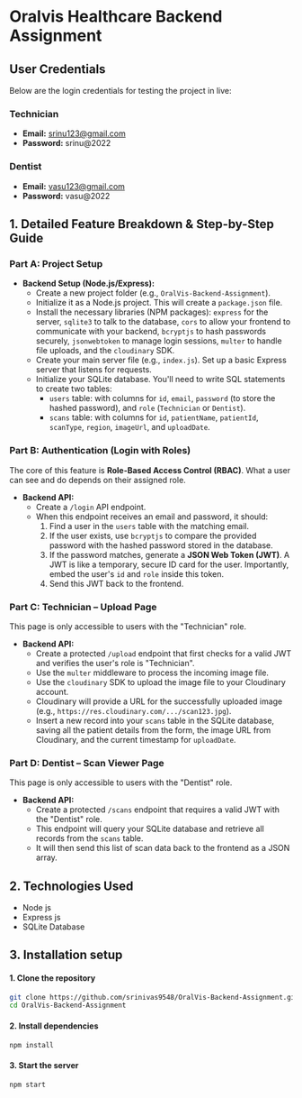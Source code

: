 # Oralvis Healthcare Backend Assignment


## User Credentials

Below are the login credentials for testing the project in live:

### Technician
- **Email:** srinu123@gmail.com  
- **Password:** srinu@2022  

### Dentist
- **Email:** vasu123@gmail.com  
- **Password:** vasu@2022  



## 1. Detailed Feature Breakdown & Step-by-Step Guide

### Part A: Project Setup

- **Backend Setup (Node.js/Express):**
    - Create a new project folder (e.g., `OralVis-Backend-Assignment`).
    - Initialize it as a Node.js project. This will create a `package.json` file.
    - Install the necessary libraries (NPM packages): `express` for the server, `sqlite3` to talk to the database, `cors` to allow your frontend to communicate with your backend, `bcryptjs` to hash passwords securely, `jsonwebtoken` to manage login sessions, `multer` to handle file uploads, and the `cloudinary` SDK.
    - Create your main server file (e.g., `index.js`). Set up a basic Express server that listens for requests.
    - Initialize your SQLite database. You'll need to write SQL statements to create two tables:
        - `users` table: with columns for `id`, `email`, `password` (to store the hashed password), and `role` (`Technician` or `Dentist`).
        - `scans` table: with columns for `id`, `patientName`, `patientId`, `scanType`, `region`, `imageUrl`, and `uploadDate`.

### Part B: Authentication (Login with Roles)

The core of this feature is **Role-Based Access Control (RBAC)**. What a user can see and do depends on their assigned role.

- **Backend API:**
    - Create a `/login` API endpoint.
    - When this endpoint receives an email and password, it should:
        1. Find a user in the `users` table with the matching email.
        2. If the user exists, use `bcryptjs` to compare the provided password with the hashed password stored in the database.
        3. If the password matches, generate a **JSON Web Token (JWT)**. A JWT is like a temporary, secure ID card for the user. Importantly, embed the user's `id` and `role` inside this token.
        4. Send this JWT back to the frontend.

### Part C: Technician – Upload Page

This page is only accessible to users with the "Technician" role.

- **Backend API:**
    - Create a protected `/upload` endpoint that first checks for a valid JWT and verifies the user's role is "Technician".
    - Use the `multer` middleware to process the incoming image file.
    - Use the `cloudinary` SDK to upload the image file to your Cloudinary account.
    - Cloudinary will provide a URL for the successfully uploaded image (e.g., `https://res.cloudinary.com/.../scan123.jpg`).
    - Insert a new record into your `scans` table in the SQLite database, saving all the patient details from the form, the image URL from Cloudinary, and the current timestamp for `uploadDate`.

### Part D: Dentist – Scan Viewer Page

This page is only accessible to users with the "Dentist" role.

- **Backend API:**
    - Create a protected `/scans` endpoint that requires a valid JWT with the "Dentist" role.
    - This endpoint will query your SQLite database and retrieve all records from the `scans` table.
    - It will then send this list of scan data back to the frontend as a JSON array.



## 2. Technologies Used

- Node js
- Express js
- SQLite Database



## 3. Installation setup

#### 1. Clone the repository
```sh
git clone https://github.com/srinivas9548/OralVis-Backend-Assignment.git
cd OralVis-Backend-Assignment
```

#### 2. Install dependencies
```sh
npm install
```

#### 3. Start the server
```sh
npm start
```
